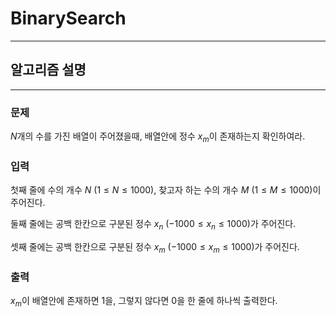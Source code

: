 # BinarySearch
---
## 알고리즘 설명

---
### 문제
$N$개의 수를 가진 배열이 주어졌을때, 배열안에 정수 $x_m$이 존재하는지 확인하여라.

### 입력
첫째 줄에 수의 개수 $N$ $(1 \leq N \leq 1000)$, 찾고자 하는 수의 개수 $M$ $(1 \leq M \leq 1000)$이 주어진다.

둘째 줄에는 공백 한칸으로 구분된 정수 $x_n$ $(-1000 \leq x_n \leq 1000)$가 주어진다.

셋째 줄에는 공백 한칸으로 구분된 정수 $x_m$ $(-1000 \leq x_m \leq 1000)$가 주어진다.

### 출력
$x_m$이 배열안에 존재하면 1을, 그렇지 않다면 0을 한 줄에 하나씩 출력한다.
